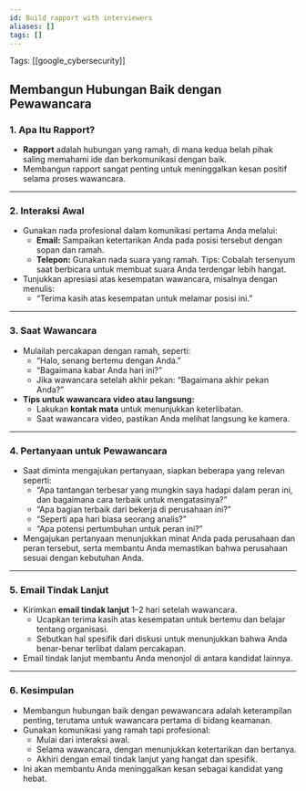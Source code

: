 ```yaml
---
id: Build rapport with interviewers
aliases: []
tags: []
---
```


Tags: [[google_cybersecurity]]

## Membangun Hubungan Baik dengan Pewawancara

### 1. **Apa Itu Rapport?**

- **Rapport** adalah hubungan yang ramah, di mana kedua belah pihak saling memahami ide dan berkomunikasi dengan baik.
- Membangun rapport sangat penting untuk meninggalkan kesan positif selama proses wawancara.

---

### 2. **Interaksi Awal**

- Gunakan nada profesional dalam komunikasi pertama Anda melalui:
  - **Email:** Sampaikan ketertarikan Anda pada posisi tersebut dengan sopan dan ramah.
  - **Telepon:** Gunakan nada suara yang ramah. Tips: Cobalah tersenyum saat berbicara untuk membuat suara Anda terdengar lebih hangat.
- Tunjukkan apresiasi atas kesempatan wawancara, misalnya dengan menulis:
  - “Terima kasih atas kesempatan untuk melamar posisi ini.”

---

### 3. **Saat Wawancara**

- Mulailah percakapan dengan ramah, seperti:
  - “Halo, senang bertemu dengan Anda.”
  - “Bagaimana kabar Anda hari ini?”
  - Jika wawancara setelah akhir pekan: “Bagaimana akhir pekan Anda?”
- **Tips untuk wawancara video atau langsung:**
  - Lakukan **kontak mata** untuk menunjukkan keterlibatan.
  - Saat wawancara video, pastikan Anda melihat langsung ke kamera.

---

### 4. **Pertanyaan untuk Pewawancara**

- Saat diminta mengajukan pertanyaan, siapkan beberapa yang relevan seperti:
  - “Apa tantangan terbesar yang mungkin saya hadapi dalam peran ini, dan bagaimana cara terbaik untuk mengatasinya?”
  - “Apa bagian terbaik dari bekerja di perusahaan ini?”
  - “Seperti apa hari biasa seorang analis?”
  - “Apa potensi pertumbuhan untuk peran ini?”
- Mengajukan pertanyaan menunjukkan minat Anda pada perusahaan dan peran tersebut, serta membantu Anda memastikan bahwa perusahaan sesuai dengan kebutuhan Anda.

---

### 5. **Email Tindak Lanjut**

- Kirimkan **email tindak lanjut** 1–2 hari setelah wawancara.
  - Ucapkan terima kasih atas kesempatan untuk bertemu dan belajar tentang organisasi.
  - Sebutkan hal spesifik dari diskusi untuk menunjukkan bahwa Anda benar-benar terlibat dalam percakapan.
- Email tindak lanjut membantu Anda menonjol di antara kandidat lainnya.

---

### 6. **Kesimpulan**

- Membangun hubungan baik dengan pewawancara adalah keterampilan penting, terutama untuk wawancara pertama di bidang keamanan.
- Gunakan komunikasi yang ramah tapi profesional:
  - Mulai dari interaksi awal.
  - Selama wawancara, dengan menunjukkan ketertarikan dan bertanya.
  - Akhiri dengan email tindak lanjut yang hangat dan spesifik.
- Ini akan membantu Anda meninggalkan kesan sebagai kandidat yang hebat.
